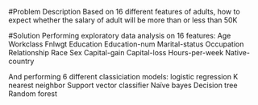 
#Problem Description
  Based on 16 different features of adults, how to expect whether the salary of adult will be more than or less than 50K

#Solution
  Performing exploratory data analysis on 16 features:
    Age
    Workclass
    Fnlwgt
    Education
    Education-num
    Marital-status
    Occupation
    Relationship
    Race
    Sex
    Capital-gain
    Capital-loss
    Hours-per-week
    Native-country

  And performing 6 different classiciation models:
    logistic regression
    K nearest neighbor
    Support vector classifier
    Naïve bayes
    Decision tree
    Random forest
